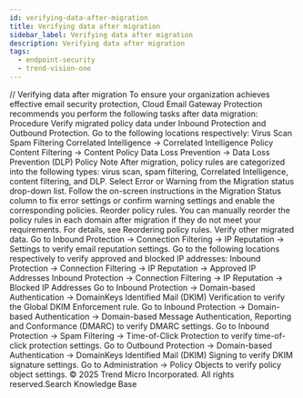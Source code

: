 ```yaml
---
id: verifying-data-after-migration
title: Verifying data after migration
sidebar_label: Verifying data after migration
description: Verifying data after migration
tags:
  - endpoint-security
  - trend-vision-one
---
```


/*<![CDATA[*/ $('#title').html($('meta[name=map-description]').attr('content')); /*]]>*/ Verifying data after migration To ensure your organization achieves effective email security protection, Cloud Email Gateway Protection recommends you perform the following tasks after data migration: Procedure Verify migrated policy data under Inbound Protection and Outbound Protection. Go to the following locations respectively: Virus Scan Spam Filtering Correlated Intelligence → Correlated Intelligence Policy Content Filtering → Content Policy Data Loss Prevention → Data Loss Prevention (DLP) Policy Note After migration, policy rules are categorized into the following types: virus scan, spam filtering, Correlated Intelligence, content filtering, and DLP. Select Error or Warning from the Migration status drop-down list. Follow the on-screen instructions in the Migration Status column to fix error settings or confirm warning settings and enable the corresponding policies. Reorder policy rules. You can manually reorder the policy rules in each domain after migration if they do not meet your requirements. For details, see Reordering policy rules. Verify other migrated data. Go to Inbound Protection → Connection Filtering → IP Reputation → Settings to verify email reputation settings. Go to the following locations respectively to verify approved and blocked IP addresses: Inbound Protection → Connection Filtering → IP Reputation → Approved IP Addresses Inbound Protection → Connection Filtering → IP Reputation → Blocked IP Addresses Go to Inbound Protection → Domain-based Authentication → DomainKeys Identified Mail (DKIM) Verification to verify the Global DKIM Enforcement rule. Go to Inbound Protection → Domain-based Authentication → Domain-based Message Authentication, Reporting and Conformance (DMARC) to verify DMARC settings. Go to Inbound Protection → Spam Filtering → Time-of-Click Protection to verify time-of-click protection settings. Go to Outbound Protection → Domain-based Authentication → DomainKeys Identified Mail (DKIM) Signing to verify DKIM signature settings. Go to Administration → Policy Objects to verify policy object settings. © 2025 Trend Micro Incorporated. All rights reserved.Search Knowledge Base